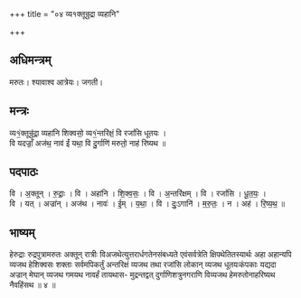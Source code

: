 +++
title = "०४ व्य१क्तून्रुद्रा व्यहानि"

+++
## अधिमन्त्रम्
मरुतः। श्यावाश्व आत्रेयः। जगती।

## मन्त्रः
व्य१॒॑क्तून्रु॑द्रा॒ व्यहा॑नि शिक्वसो॒ व्य१॒॑न्तरि॑क्षं॒ वि रजां॑सि धूतयः ।  
वि यदज्राँ॒ अज॑थ॒ नाव॑ ईं यथा॒ वि दु॒र्गाणि॑ मरुतो॒ नाह॑ रिष्यथ ॥

## पदपाठः
वि । अ॒क्तून् । रु॒द्राः॒ । वि । अहा॑नि । शि॒क्व॒सः॒ । वि । अ॒न्तरि॑क्षम् । वि । रजां॑सि । धू॒त॒यः॒ ।  
वि । यत् । अज्रा॑न् । अज॑थ । नावः॑ । ई॒म् । य॒था॒ । वि । दुः॒ऽगानि॑ । म॒रु॒तः॒ । न । अह॑ । रि॒ष्य॒थ॒ ॥

## भाष्यम्
हेरुद्राः रुद्रपुत्रामरुतः अक्तून् रात्रीः विअजथेत्युत्तरार्धगतेनसंबध्यते एवंसर्वत्रेति क्षिपथेतितस्यार्थः अहा अहान्यपि व्यजथ हेशिक्वसः शक्ताः सर्वमपिकर्तुं अन्तरिक्षं व्यजथ तथा रजांसि लोकान् व्यजथ धूतयःकंपकाः यद्यदा अज्रान् मेघान् व्यजथ गमयथ नावर्हं तायथास- मुद्रन्तद्वत् दुर्गाणिशत्रुनगराणि विव्यजथ हेमरुतोनाहरिष्यथ नैवहिंसथ ॥ ४ ॥